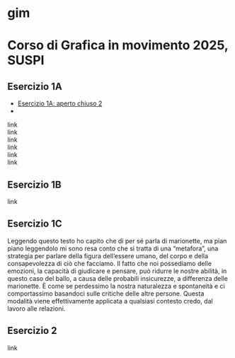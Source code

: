 # gim
# Corso di Grafica in movimento 2025, SUSPI
## Esercizio 1A
   
   - [Esercizio 1A: aperto chiuso 2](https://giada-balinzo.github.io/gim/esercizio_1A/acceso_spento_2.html)
   - 
   link  
   link  
   link  
   link  
   link  
   link  
       
## Esercizio 1B  

link
   
## Esercizio 1C
Leggendo questo testo ho capito che di per sé parla di marionette, ma pian piano leggendolo mi sono resa conto che si tratta di una “metafora”, una strategia per parlare della figura dell’essere umano, del corpo e della consapevolezza di ciò che facciamo. Il fatto che noi possediamo delle emozioni, la capacità di giudicare e pensare, può ridurre le nostre abilità, in questo caso del ballo, a causa delle probabili insicurezze, a differenza delle marionette. È come se perdessimo la nostra naturalezza e spontaneità e ci comportassimo basandoci sulle critiche delle altre persone. Questa modalità viene effettivamente applicata a qualsiasi contesto credo, dal lavoro alle relazioni.

## Esercizio 2
link